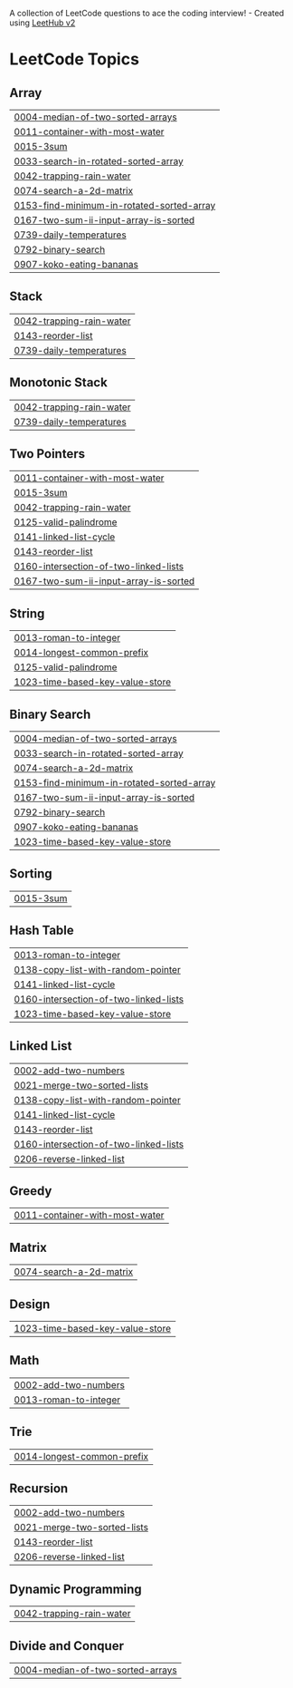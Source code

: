 A collection of LeetCode questions to ace the coding interview! - Created using [LeetHub v2](https://github.com/arunbhardwaj/LeetHub-2.0)
<!---LeetCode Topics Start-->
# LeetCode Topics
## Array
|  |
| ------- |
| [0004-median-of-two-sorted-arrays](https://github.com/mehant-kr/My-Leetcode-Solutions/tree/master/0004-median-of-two-sorted-arrays) |
| [0011-container-with-most-water](https://github.com/mehant-kr/My-Leetcode-Solutions/tree/master/0011-container-with-most-water) |
| [0015-3sum](https://github.com/mehant-kr/My-Leetcode-Solutions/tree/master/0015-3sum) |
| [0033-search-in-rotated-sorted-array](https://github.com/mehant-kr/My-Leetcode-Solutions/tree/master/0033-search-in-rotated-sorted-array) |
| [0042-trapping-rain-water](https://github.com/mehant-kr/My-Leetcode-Solutions/tree/master/0042-trapping-rain-water) |
| [0074-search-a-2d-matrix](https://github.com/mehant-kr/My-Leetcode-Solutions/tree/master/0074-search-a-2d-matrix) |
| [0153-find-minimum-in-rotated-sorted-array](https://github.com/mehant-kr/My-Leetcode-Solutions/tree/master/0153-find-minimum-in-rotated-sorted-array) |
| [0167-two-sum-ii-input-array-is-sorted](https://github.com/mehant-kr/My-Leetcode-Solutions/tree/master/0167-two-sum-ii-input-array-is-sorted) |
| [0739-daily-temperatures](https://github.com/mehant-kr/My-Leetcode-Solutions/tree/master/0739-daily-temperatures) |
| [0792-binary-search](https://github.com/mehant-kr/My-Leetcode-Solutions/tree/master/0792-binary-search) |
| [0907-koko-eating-bananas](https://github.com/mehant-kr/My-Leetcode-Solutions/tree/master/0907-koko-eating-bananas) |
## Stack
|  |
| ------- |
| [0042-trapping-rain-water](https://github.com/mehant-kr/My-Leetcode-Solutions/tree/master/0042-trapping-rain-water) |
| [0143-reorder-list](https://github.com/mehant-kr/My-Leetcode-Solutions/tree/master/0143-reorder-list) |
| [0739-daily-temperatures](https://github.com/mehant-kr/My-Leetcode-Solutions/tree/master/0739-daily-temperatures) |
## Monotonic Stack
|  |
| ------- |
| [0042-trapping-rain-water](https://github.com/mehant-kr/My-Leetcode-Solutions/tree/master/0042-trapping-rain-water) |
| [0739-daily-temperatures](https://github.com/mehant-kr/My-Leetcode-Solutions/tree/master/0739-daily-temperatures) |
## Two Pointers
|  |
| ------- |
| [0011-container-with-most-water](https://github.com/mehant-kr/My-Leetcode-Solutions/tree/master/0011-container-with-most-water) |
| [0015-3sum](https://github.com/mehant-kr/My-Leetcode-Solutions/tree/master/0015-3sum) |
| [0042-trapping-rain-water](https://github.com/mehant-kr/My-Leetcode-Solutions/tree/master/0042-trapping-rain-water) |
| [0125-valid-palindrome](https://github.com/mehant-kr/My-Leetcode-Solutions/tree/master/0125-valid-palindrome) |
| [0141-linked-list-cycle](https://github.com/mehant-kr/My-Leetcode-Solutions/tree/master/0141-linked-list-cycle) |
| [0143-reorder-list](https://github.com/mehant-kr/My-Leetcode-Solutions/tree/master/0143-reorder-list) |
| [0160-intersection-of-two-linked-lists](https://github.com/mehant-kr/My-Leetcode-Solutions/tree/master/0160-intersection-of-two-linked-lists) |
| [0167-two-sum-ii-input-array-is-sorted](https://github.com/mehant-kr/My-Leetcode-Solutions/tree/master/0167-two-sum-ii-input-array-is-sorted) |
## String
|  |
| ------- |
| [0013-roman-to-integer](https://github.com/mehant-kr/My-Leetcode-Solutions/tree/master/0013-roman-to-integer) |
| [0014-longest-common-prefix](https://github.com/mehant-kr/My-Leetcode-Solutions/tree/master/0014-longest-common-prefix) |
| [0125-valid-palindrome](https://github.com/mehant-kr/My-Leetcode-Solutions/tree/master/0125-valid-palindrome) |
| [1023-time-based-key-value-store](https://github.com/mehant-kr/My-Leetcode-Solutions/tree/master/1023-time-based-key-value-store) |
## Binary Search
|  |
| ------- |
| [0004-median-of-two-sorted-arrays](https://github.com/mehant-kr/My-Leetcode-Solutions/tree/master/0004-median-of-two-sorted-arrays) |
| [0033-search-in-rotated-sorted-array](https://github.com/mehant-kr/My-Leetcode-Solutions/tree/master/0033-search-in-rotated-sorted-array) |
| [0074-search-a-2d-matrix](https://github.com/mehant-kr/My-Leetcode-Solutions/tree/master/0074-search-a-2d-matrix) |
| [0153-find-minimum-in-rotated-sorted-array](https://github.com/mehant-kr/My-Leetcode-Solutions/tree/master/0153-find-minimum-in-rotated-sorted-array) |
| [0167-two-sum-ii-input-array-is-sorted](https://github.com/mehant-kr/My-Leetcode-Solutions/tree/master/0167-two-sum-ii-input-array-is-sorted) |
| [0792-binary-search](https://github.com/mehant-kr/My-Leetcode-Solutions/tree/master/0792-binary-search) |
| [0907-koko-eating-bananas](https://github.com/mehant-kr/My-Leetcode-Solutions/tree/master/0907-koko-eating-bananas) |
| [1023-time-based-key-value-store](https://github.com/mehant-kr/My-Leetcode-Solutions/tree/master/1023-time-based-key-value-store) |
## Sorting
|  |
| ------- |
| [0015-3sum](https://github.com/mehant-kr/My-Leetcode-Solutions/tree/master/0015-3sum) |
## Hash Table
|  |
| ------- |
| [0013-roman-to-integer](https://github.com/mehant-kr/My-Leetcode-Solutions/tree/master/0013-roman-to-integer) |
| [0138-copy-list-with-random-pointer](https://github.com/mehant-kr/My-Leetcode-Solutions/tree/master/0138-copy-list-with-random-pointer) |
| [0141-linked-list-cycle](https://github.com/mehant-kr/My-Leetcode-Solutions/tree/master/0141-linked-list-cycle) |
| [0160-intersection-of-two-linked-lists](https://github.com/mehant-kr/My-Leetcode-Solutions/tree/master/0160-intersection-of-two-linked-lists) |
| [1023-time-based-key-value-store](https://github.com/mehant-kr/My-Leetcode-Solutions/tree/master/1023-time-based-key-value-store) |
## Linked List
|  |
| ------- |
| [0002-add-two-numbers](https://github.com/mehant-kr/My-Leetcode-Solutions/tree/master/0002-add-two-numbers) |
| [0021-merge-two-sorted-lists](https://github.com/mehant-kr/My-Leetcode-Solutions/tree/master/0021-merge-two-sorted-lists) |
| [0138-copy-list-with-random-pointer](https://github.com/mehant-kr/My-Leetcode-Solutions/tree/master/0138-copy-list-with-random-pointer) |
| [0141-linked-list-cycle](https://github.com/mehant-kr/My-Leetcode-Solutions/tree/master/0141-linked-list-cycle) |
| [0143-reorder-list](https://github.com/mehant-kr/My-Leetcode-Solutions/tree/master/0143-reorder-list) |
| [0160-intersection-of-two-linked-lists](https://github.com/mehant-kr/My-Leetcode-Solutions/tree/master/0160-intersection-of-two-linked-lists) |
| [0206-reverse-linked-list](https://github.com/mehant-kr/My-Leetcode-Solutions/tree/master/0206-reverse-linked-list) |
## Greedy
|  |
| ------- |
| [0011-container-with-most-water](https://github.com/mehant-kr/My-Leetcode-Solutions/tree/master/0011-container-with-most-water) |
## Matrix
|  |
| ------- |
| [0074-search-a-2d-matrix](https://github.com/mehant-kr/My-Leetcode-Solutions/tree/master/0074-search-a-2d-matrix) |
## Design
|  |
| ------- |
| [1023-time-based-key-value-store](https://github.com/mehant-kr/My-Leetcode-Solutions/tree/master/1023-time-based-key-value-store) |
## Math
|  |
| ------- |
| [0002-add-two-numbers](https://github.com/mehant-kr/My-Leetcode-Solutions/tree/master/0002-add-two-numbers) |
| [0013-roman-to-integer](https://github.com/mehant-kr/My-Leetcode-Solutions/tree/master/0013-roman-to-integer) |
## Trie
|  |
| ------- |
| [0014-longest-common-prefix](https://github.com/mehant-kr/My-Leetcode-Solutions/tree/master/0014-longest-common-prefix) |
## Recursion
|  |
| ------- |
| [0002-add-two-numbers](https://github.com/mehant-kr/My-Leetcode-Solutions/tree/master/0002-add-two-numbers) |
| [0021-merge-two-sorted-lists](https://github.com/mehant-kr/My-Leetcode-Solutions/tree/master/0021-merge-two-sorted-lists) |
| [0143-reorder-list](https://github.com/mehant-kr/My-Leetcode-Solutions/tree/master/0143-reorder-list) |
| [0206-reverse-linked-list](https://github.com/mehant-kr/My-Leetcode-Solutions/tree/master/0206-reverse-linked-list) |
## Dynamic Programming
|  |
| ------- |
| [0042-trapping-rain-water](https://github.com/mehant-kr/My-Leetcode-Solutions/tree/master/0042-trapping-rain-water) |
## Divide and Conquer
|  |
| ------- |
| [0004-median-of-two-sorted-arrays](https://github.com/mehant-kr/My-Leetcode-Solutions/tree/master/0004-median-of-two-sorted-arrays) |
<!---LeetCode Topics End-->